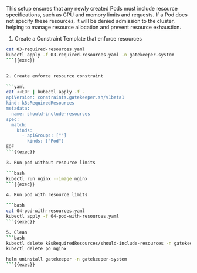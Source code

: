 This setup ensures that any newly created Pods must include resource specifications, such as CPU and memory limits and requests. If a Pod does not specify these resources, it will be denied admission to the cluster, helping to manage resource allocation and prevent resource exhaustion.

1. Create a Constraint Template that enforce resources
```bash
cat 03-required-resources.yaml
kubectl apply -f 03-required-resources.yaml -n gatekeeper-system
```{{exec}}


2. Create enforce resource constraint

```yaml
cat <<EOF | kubectl apply -f -
apiVersion: constraints.gatekeeper.sh/v1beta1
kind: k8sRequiredResources
metadata:
  name: should-include-resources
spec:
  match:
    kinds:
      - apiGroups: [""]
        kinds: ["Pod"]
EOF
```{{exec}}

3. Run pod without resource limits

```bash
kubectl run nginx --image nginx
```{{exec}}

4. Run pod with resource limits

```bash
cat 04-pod-with-resources.yaml
kubectl apply -f 04-pod-with-resources.yaml
```{{exec}}

5. Clean
```bash
kubectl delete k8sRequiredResources/should-include-resources -n gatekeeper-system
kubectl delete po nginx

helm uninstall gatekeeper -n gatekeeper-system
```{{exec}}
